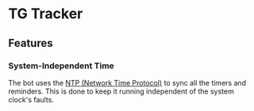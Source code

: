 # TG Tracker

## Features

### System-Independent Time

The bot uses the [NTP (Network Time Protocol)](http://www.ntp.org/) to sync all the timers and reminders. This is done to keep it running independent of the system clock's faults.
